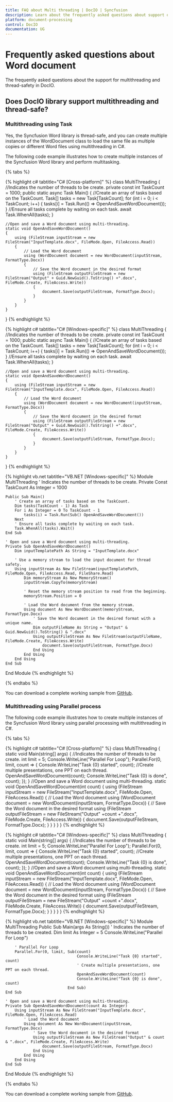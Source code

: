 ```yaml
---
title: FAQ about Multi threading | DocIO | Syncfusion
description: Learn about the frequently asked questions about support of Multi threading in the .NET Word (DocIO) library.
platform: document-processing
control: DocIO
documentation: UG
---
```

# Frequently asked questions about Word document 

The frequently asked questions about the support for multithreading and thread-safety in DocIO.

## Does DocIO library support multithreading and thread-safe?

### Multithreading using Task

Yes, the Syncfusion Word library is thread-safe, and you can create multiple instances of the WordDocument class to load the same file as multiple copies or different Word files using multithreading in C#.

The following code example illustrates how to create multiple instances of the Syncfusion Word library and perform multitasking.

{% tabs %}

{% highlight c# tabtitle="C# [Cross-platform]" %}
class MultiThreading
{
    //Indicates the number of threads to be create.
    private const int TaskCount = 1000;
    public static async Task Main()
    {
        //Create an array of tasks based on the TaskCount.
        Task[] tasks = new Task[TaskCount];
        for (int i = 0; i < TaskCount; i++)
        {
            tasks[i] = Task.Run(() => OpenAndSaveWordDocument());
        }
        //Ensure all tasks complete by waiting on each task.
        await Task.WhenAll(tasks);
    }

    //Open and save a Word document using multi-threading.
    static void OpenAndSaveWordDocument()
    {
        using (FileStream inputStream = new FileStream("InputTemplate.docx", FileMode.Open, FileAccess.Read))
        {
            // Load the Word document
            using (WordDocument document = new WordDocument(inputStream, FormatType.Docx))
            {
                // Save the Word document in the desired format
                using (FileStream outputFileStream = new FileStream("Output" + Guid.NewGuid().ToString() +".docx", FileMode.Create, FileAccess.Write))
                {
                    document.Save(outputFileStream, FormatType.Docx);
                }
            }
        }
    }
}
{% endhighlight %}

{% highlight c# tabtitle="C# [Windows-specific]" %}
class MultiThreading
{
    //Indicates the number of threads to be create.
    private const int TaskCount = 1000;
    public static async Task Main()
    {
        //Create an array of tasks based on the TaskCount.
        Task[] tasks = new Task[TaskCount];
        for (int i = 0; i < TaskCount; i++)
        {
            tasks[i] = Task.Run(() => OpenAndSaveWordDocument());
        }
        //Ensure all tasks complete by waiting on each task.
        await Task.WhenAll(tasks);
    }

    //Open and save a Word document using multi-threading.
    static void OpenAndSaveWordDocument()
    {
        using (FileStream inputStream = new FileStream("InputTemplate.docx", FileMode.Open, FileAccess.Read))
        {
            // Load the Word document
            using (WordDocument document = new WordDocument(inputStream, FormatType.Docx))
            {
                // Save the Word document in the desired format
                using (FileStream outputFileStream = new FileStream("Output" + Guid.NewGuid().ToString() +".docx", FileMode.Create, FileAccess.Write))
                {
                    document.Save(outputFileStream, FormatType.Docx);
                }
            }
        }
    }
}
{% endhighlight %}

{% highlight vb.net tabtitle="VB.NET [Windows-specific]" %}
Module MultiThreading
    ' Indicates the number of threads to be create.
    Private Const TaskCount As Integer = 1000

    Public Sub Main()
        ' Create an array of tasks based on the TaskCount.
        Dim tasks(TaskCount - 1) As Task
        For i As Integer = 0 To TaskCount - 1
            tasks(i) = Task.Run(Sub() OpenAndSaveWordDocument())
        Next
        ' Ensure all tasks complete by waiting on each task.
        Task.WhenAll(tasks).Wait()
    End Sub

    ' Open and save a Word document using multi-threading.
    Private Sub OpenAndSaveWordDocument()
        Dim inputTemplatePath As String = "InputTemplate.docx"

        ' Use a memory stream to load the input document for thread safety.
        Using inputStream As New FileStream(inputTemplatePath, FileMode.Open, FileAccess.Read, FileShare.Read)
            Dim memoryStream As New MemoryStream()
            inputStream.CopyTo(memoryStream)

            ' Reset the memory stream position to read from the beginning.
            memoryStream.Position = 0

            ' Load the Word document from the memory stream.
            Using document As New WordDocument(memoryStream, FormatType.Docx)
                ' Save the Word document in the desired format with a unique name.
                Dim outputFileName As String = "Output" & Guid.NewGuid().ToString() & ".docx"
                Using outputFileStream As New FileStream(outputFileName, FileMode.Create, FileAccess.Write)
                    document.Save(outputFileStream, FormatType.Docx)
                End Using
            End Using
        End Using
    End Sub
End Module
{% endhighlight %}

{% endtabs %}

You can download a complete working sample from [GitHub](https://github.com/SyncfusionExamples/DocIO-Examples/tree/main/FAQs/Multithreading-using-task).

### Multithreading using Parallel process

The following code example illustrates how to create multiple instances of the Syncfusion Word library using parallel processing with multithreading in C#.

{% tabs %}

{% highlight c# tabtitle="C# [Cross-platform]" %}
class MultiThreading
{
    static void Main(string[] args)
    {
        //Indicates the number of threads to be create.
        int limit = 5;
        Console.WriteLine("Parallel For Loop");
        Parallel.For(0, limit, count =>
        {
            Console.WriteLine("Task {0} started", count);
            //Create multiple presentations, one PPT on each thread.
            OpenAndSaveWordDocument(count);
            Console.WriteLine("Task {0} is done", count);
        });
    }
    //Open and save a Word document using multi-threading.
    static void OpenAndSaveWordDocument(int count)
    {
        using (FileStream inputStream = new FileStream("InputTemplate.docx", FileMode.Open, FileAccess.Read))
        {
            // Load the Word document
            using (WordDocument document = new WordDocument(inputStream, FormatType.Docx))
            {
                // Save the Word document in the desired format
                using (FileStream outputFileStream = new FileStream("Output" +count +".docx", FileMode.Create, FileAccess.Write))
                {
                    document.Save(outputFileStream, FormatType.Docx);
                }
            }
        }
    }
}
{% endhighlight %}  

{% highlight c# tabtitle="C# [Windows-specific]" %}
class MultiThreading
{
    static void Main(string[] args)
    {
        //Indicates the number of threads to be create.
        int limit = 5;
        Console.WriteLine("Parallel For Loop");
        Parallel.For(0, limit, count =>
        {
            Console.WriteLine("Task {0} started", count);
            //Create multiple presentations, one PPT on each thread.
            OpenAndSaveWordDocument(count);
            Console.WriteLine("Task {0} is done", count);
        });
    }
    //Open and save a Word document using multi-threading.
    static void OpenAndSaveWordDocument(int count)
    {
        using (FileStream inputStream = new FileStream("InputTemplate.docx", FileMode.Open, FileAccess.Read))
        {
            // Load the Word document
            using (WordDocument document = new WordDocument(inputStream, FormatType.Docx))
            {
                // Save the Word document in the desired format
                using (FileStream outputFileStream = new FileStream("Output" +count +".docx", FileMode.Create, FileAccess.Write))
                {
                    document.Save(outputFileStream, FormatType.Docx);
                }
            }
        }
    }
}
{% endhighlight %}

{% highlight vb.net tabtitle="VB.NET [Windows-specific]" %}
Module MultiThreading
    Public Sub Main(args As String())
        ' Indicates the number of threads to be created.
        Dim limit As Integer = 5
        Console.WriteLine("Parallel For Loop")

        ' Parallel For Loop
        Parallel.For(0, limit, Sub(count)
                                   Console.WriteLine("Task {0} started", count)
                                   ' Create multiple presentations, one PPT on each thread.
                                   OpenAndSaveWordDocument(count)
                                   Console.WriteLine("Task {0} is done", count)
                               End Sub)
    End Sub

    ' Open and save a Word document using multi-threading.
    Private Sub OpenAndSaveWordDocument(count As Integer)
        Using inputStream As New FileStream("InputTemplate.docx", FileMode.Open, FileAccess.Read)
            ' Load the Word document
            Using document As New WordDocument(inputStream, FormatType.Docx)
                ' Save the Word document in the desired format
                Using outputFileStream As New FileStream("Output" & count & ".docx", FileMode.Create, FileAccess.Write)
                    document.Save(outputFileStream, FormatType.Docx)
                End Using
            End Using
        End Using
    End Sub
End Module
{% endhighlight %}

{% endtabs %}  

You can download a complete working sample from [GitHub](https://github.com/SyncfusionExamples/DocIO-Examples/tree/main/FAQs/Multithreading-using-parallel-process).